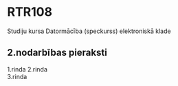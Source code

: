 # RTR108
Studiju kursa Datormācība (speckurss) elektroniskā klade
## 2.nodarbības pieraksti 
1.rinda
2.rinda  
3.rinda


